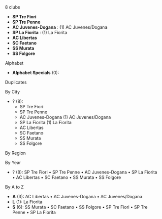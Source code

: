 8 clubs

- **SP Tre Fiori**
- **SP Tre Penne**
- **AC Juvenes-Dogana** : (1) AC Juvenes/Dogana
- **SP La Fiorita** : (1) La Fiorita
- **AC Libertas**
- **SC Faetano**
- **SS Murata**
- **SS Folgore**




Alphabet

- **Alphabet Specials** (0): 




Duplicates





By City

- ? (8): 
  - SP Tre Fiori 
  - SP Tre Penne 
  - AC Juvenes-Dogana  (1) AC Juvenes/Dogana
  - SP La Fiorita  (1) La Fiorita
  - AC Libertas 
  - SC Faetano 
  - SS Murata 
  - SS Folgore 




By Region





By Year

- ? (8):   SP Tre Fiori • SP Tre Penne • AC Juvenes-Dogana • SP La Fiorita • AC Libertas • SC Faetano • SS Murata • SS Folgore






By A to Z

- **A** (3): AC Libertas • AC Juvenes-Dogana • AC Juvenes/Dogana
- **L** (1): La Fiorita
- **S** (6): SS Murata • SC Faetano • SS Folgore • SP Tre Fiori • SP Tre Penne • SP La Fiorita




